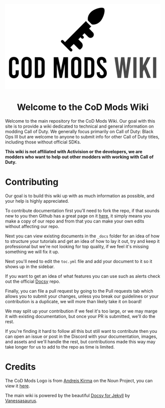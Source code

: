 <p align="center">
<img src="assets/img/logo_big.png">
</p>

<h1 align="center">Welcome to the CoD Mods Wiki</h1>

Welcome to the main repository for the CoD Mods Wiki. Our goal with this site is to provide a wiki dedicated to technical and general information on modding Call of Duty. We generally focus primarily on Call of Duty: Black Ops III but are welcome to anyone to submit info for other Call of Duty titles, including those without official SDKs.

**This wiki is not affiliated with Activision or the developers, we are modders who want to help out other modders with working with Call of Duty.**

# Contributing

Our goal is to build this wiki up with as much information as possible, and your help is highly appreciated.

To contribute documentation first you'll need to fork the repo, if that sounds new to you then Github has a great page on it [here](https://docs.github.com/en/get-started/quickstart/fork-a-repo), it simply means you make a copy of our repo and from that you can make your own edits without affecting our repo.

Next you can view existing documents in the `_docs` folder for an idea of how to structure your tutorials and get an idea of how to lay it out, try and keep it professional but we're not looking for top quality, if we feel it's missing something we will fix it up. 

Next you'll need to edit the `toc.yml` file and add your document to it so it shows up in the sidebar. 

If you want to get an idea of what features you can use such as alerts check out the official [Docsy](https://github.com/vsoch/docsy-jekyll) repo.

Finally, you can file a pull request by going to the Pull requests tab which allows you to submit your changes, unless you break our guidelines or your contribution is a duplicate, we will more than likely take it on board!

We may split up your contribution if we feel it's too large, or we may marge it with existing documentation, but once your PR is submitted, we'll do the rest.

If you're finding it hard to follow all this but still want to contribute then you can open an issue or post in the Discord with your documentation, images, and assets and we'll handle the rest, but contributions made this way may take longer for us to add to the repo as time is limited.

# Credits

The CoD Mods Logo is from [Andrejs Kirma](https://thenounproject.com/andrejs/) on the Noun Project, you can view it [here](https://thenounproject.com/icon/rpg-2526449/). 

The main wiki is powered by the beautiful [Docsy for Jekyll](https://github.com/vsoch/docsy-jekyll) by [Vanessasaurus](https://github.com/vsoch).